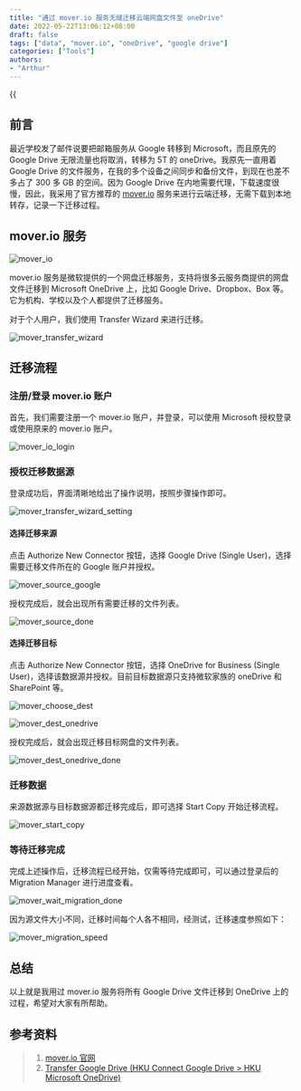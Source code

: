 ```yaml
---
title: "通过 mover.io 服务无缝迁移云端网盘文件至 oneDrive"
date: 2022-05-22T13:06:12+08:00
draft: false
tags: ["data", "mover.io", "oneDrive", "google drive"]
categories: ["Tools"]
authors:
- "Arthur"
---
```


{{<audio src="audios/here_after_us.mp3" caption="《后来的我们 - 五月天》" >}}

## 前言

最近学校发了邮件说要把邮箱服务从 Google 转移到 Microsoft，而且原先的 Google Drive 无限流量也将取消，转移为 5T 的 oneDrive。我原先一直用着 Google Drive 的文件服务，在我的多个设备之间同步和备份文件，到现在也差不多占了 300 多 GB 的空间。因为 Google Drive 在内地需要代理，下载速度很慢，因此，我采用了官方推荐的 [mover.io](https://mover.io) 服务来进行云端迁移，无需下载到本地转存，记录一下迁移过程。

## mover.io 服务

![mover_io](https://cdn.jsdelivr.net/gh/pseudoyu/image-hosting@master/images/mover_io.png)

mover.io 服务是微软提供的一个网盘迁移服务，支持将很多云服务商提供的网盘文件迁移到 Microsoft OneDrive 上，比如 Google Drive、Dropbox、Box 等。它为机构、学校以及个人都提供了迁移服务。

对于个人用户，我们使用 Transfer Wizard 来进行迁移。

![mover_transfer_wizard](https://cdn.jsdelivr.net/gh/pseudoyu/image-hosting@master/images/mover_transfer_wizard.png)

## 迁移流程

### 注册/登录 mover.io 账户

首先，我们需要注册一个 mover.io 账户，并登录，可以使用 Microsoft 授权登录或使用原来的 mover.io 账户。

![mover_io_login](https://cdn.jsdelivr.net/gh/pseudoyu/image-hosting@master/images/mover_io_login.png)

### 授权迁移数据源

登录成功后，界面清晰地给出了操作说明，按照步骤操作即可。

![mover_transfer_wizard_setting](https://cdn.jsdelivr.net/gh/pseudoyu/image-hosting@master/images/mover_transfer_wizard_setting.png)

#### 选择迁移来源

点击 Authorize New Connector 按钮，选择 Google Drive (Single User)，选择需要迁移文件所在的 Google 账户并授权。

![mover_source_google](https://cdn.jsdelivr.net/gh/pseudoyu/image-hosting@master/images/mover_source_google.png)

授权完成后，就会出现所有需要迁移的文件列表。

![mover_source_done](https://cdn.jsdelivr.net/gh/pseudoyu/image-hosting@master/images/mover_source_done.png)

#### 选择迁移目标

点击 Authorize New Connector 按钮，选择 OneDrive for Business (Single User)，选择该数据源并授权。目前目标数据源只支持微软家族的 oneDrive 和 SharePoint 等。

![mover_choose_dest](https://cdn.jsdelivr.net/gh/pseudoyu/image-hosting@master/images/mover_choose_dest.png)

![mover_dest_onedrive](https://cdn.jsdelivr.net/gh/pseudoyu/image-hosting@master/images/mover_dest_onedrive.png)

授权完成后，就会出现迁移目标网盘的文件列表。

![mover_dest_onedrive_done](https://cdn.jsdelivr.net/gh/pseudoyu/image-hosting@master/images/mover_dest_onedrive_done.png)

### 迁移数据

来源数据源与目标数据源都迁移完成后，即可选择 Start Copy 开始迁移流程。

![mover_start_copy](https://cdn.jsdelivr.net/gh/pseudoyu/image-hosting@master/images/mover_start_copy.png)

### 等待迁移完成

完成上述操作后，迁移流程已经开始，仅需等待完成即可，可以通过登录后的 Migration Manager 进行进度查看。

![mover_wait_migration_done](https://cdn.jsdelivr.net/gh/pseudoyu/image-hosting@master/images/mover_wait_migration_done.png)

因为源文件大小不同，迁移时间每个人各不相同，经测试，迁移速度参照如下：

![mover_migration_speed](https://cdn.jsdelivr.net/gh/pseudoyu/image-hosting@master/images/mover_migration_speed.png)

## 总结

以上就是我用过 mover.io 服务将所有 Google Drive 文件迁移到 OneDrive 上的过程，希望对大家有所帮助。

## 参考资料

> 1. [mover.io 官网](https://mover.io/)
> 2. [Transfer Google Drive
(HKU Connect Google Drive > HKU Microsoft OneDrive)](https://its.hku.hk/kb/ways-on-reducing-storage-on-google-drive-google-photos-and-gmail/#b-transfer-google-drive)